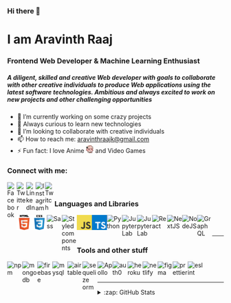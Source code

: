 ### Hi there 👋

# I am Aravinth Raaj
### Frontend Web Developer & Machine Learning Enthusiast 

##### A diligent, skilled and creative Web developer with goals to collaborate with other creative individuals to produce Web applications using the latest software technologies. Ambitious and always excited to work on new projects and other challenging opportunities

- 🔭 I’m currently working on some crazy projects
- 🌱 Always curious to learn new technologies
- 👯 I’m looking to collaborate with creative individuals  
- 📫 How to reach me: aravinthraajk@gmail.com
- ⚡ Fun fact: I love Anime <addr><img alt="logo" width="18px" src="anime.png" /> and Video Games 

### Connect with me:

[<img align="left" alt="Facebook" width="22px" src="https://www.vectorlogo.zone/logos/facebook/facebook-official.svg" />][facebook]
[<img align="left" alt="Twitter" width="22px" src="https://www.vectorlogo.zone/logos/twitter/twitter-official.svg" />][twitter]
[<img align="left" alt="LinkedIn" width="22px" src="https://www.vectorlogo.zone/logos/linkedin/linkedin-icon.svg" />][linkedin]
[<img align="left" alt="Instagram" width="22px" src="https://www.vectorlogo.zone/logos/instagram/instagram-icon.svg" />][instagram]
[<img align="left" alt="Twitch" width="22px" src="https://www.vectorlogo.zone/logos/twitch/twitch-icon.svg" />][twitch]


<br />


### Languages and Libraries

<img align="left" alt="HTML5" width="35px" src="https://raw.githubusercontent.com/github/explore/80688e429a7d4ef2fca1e82350fe8e3517d3494d/topics/html/html.png" />
<img align="left" alt="CSS3" width="35px" src="https://raw.githubusercontent.com/github/explore/80688e429a7d4ef2fca1e82350fe8e3517d3494d/topics/css/css.png" />
<img align="left" alt="Sass" width="35px" src="https://www.vectorlogo.zone/logos/sass-lang/sass-lang-icon.svg" />
<img align="left" alt="Styled components" width="35px" src="https://avatars2.githubusercontent.com/u/20658825?s=200&v=4" />
<img align="left" alt="JS" width="35px" src="https://raw.githubusercontent.com/github/explore/80688e429a7d4ef2fca1e82350fe8e3517d3494d/topics/javascript/javascript.png" />
<img align="left" alt="TS" width="35px" src="https://raw.githubusercontent.com/github/explore/80688e429a7d4ef2fca1e82350fe8e3517d3494d/topics/typescript/typescript.png" />

<img align="left" alt="Python" width="35px" src="https://www.vectorlogo.zone/logos/python/python-icon.svg" />
<img align="left" alt="Jupyter Lab" width="35px" src="https://www.vectorlogo.zone/logos/jupyter/jupyter-icon.svg" />
<img align="left" alt="Jupyter Lab" width="35px" src="https://www.vectorlogo.zone/logos/ubuntu/ubuntu-icon.svg" />
<img align="left" alt="React" width="35px" src="https://www.vectorlogo.zone/logos/reactjs/reactjs-icon.svg" />
<img align="left" alt="NextJS" width="35px" src="https://cdn.worldvectorlogo.com/logos/next-js.svg" />
<img align="left" alt="NodeJS" width="35px" src="https://www.vectorlogo.zone/logos/nodejs/nodejs-icon.svg" />
<img align="left" alt="GraphQL" width="35px" src="https://www.vectorlogo.zone/logos/graphql/graphql-icon.svg" />
<br />
<br />

<hr />


### Tools and other stuff

<img align="left" alt="npm" width="35px" src="https://www.vectorlogo.zone/logos/npmjs/npmjs-icon.svg" />
<img align="left" alt="mongodb" width="35px" src="https://www.vectorlogo.zone/logos/mongodb/mongodb-icon.svg" />
<img align="left" alt="firebase" width="35px" src="https://www.vectorlogo.zone/logos/firebase/firebase-icon.svg" />
<img align="left" alt="mysql" width="35px" src="https://www.vectorlogo.zone/logos/mysql/mysql-icon.svg" />
<img align="left" alt="airtable" width="35px" src="https://www.vectorlogo.zone/logos/airtable/airtable-icon.svg" />
<img align="left" alt="sequelize orm" width="35px" src="https://cdn.worldvectorlogo.com/logos/sequelize.svg" />
<img align="left" alt="Apollo" width="35px" src="https://cdn.worldvectorlogo.com/logos/apollo-graphql-compact.svg" />
<img align="left" alt="auth0" width="35px" src="https://www.vectorlogo.zone/logos/auth0/auth0-icon.svg" />
<img align="left" alt="heroku" width="35px" src="https://www.vectorlogo.zone/logos/heroku/heroku-icon.svg" />
<img align="left" alt="netlify" width="35px" src="https://www.vectorlogo.zone/logos/netlify/netlify-icon.svg" />
<img align="left" alt="figma" width="35px" src="https://www.vectorlogo.zone/logos/figma/figma-icon.svg" />
<img align="left" alt="prettier" width="35px" src="https://cdn.worldvectorlogo.com/logos/prettier-2.svg" />
<img align="left" alt="eslint" width="35px" src="https://www.vectorlogo.zone/logos/eslint/eslint-icon.svg" />
<br />
<br />
<hr />

<details>
  <summary>:zap: GitHub Stats</summary>
    <img align="left" alt="Aravinth's GitHub Stats" src="https://github-readme-stats.vercel.app/api?username=aravinthraaj&hide=contribs,prs&theme=radical" />

  </details>




[facebook]:https://www.facebook.com/aravinthraajk/
[linkedin]:https://www.linkedin.com/in/aravinth-raaj-k-360324111/
[twitter]:https://twitter.com/aravinth_raaj
[instagram]:https://www.instagram.com/aravinthraajk/
[twitch]:https://www.twitch.tv/knightastron
